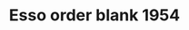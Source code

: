 ---
layout: item
format: "photo"
title: "Esso order blank 1954"
contributor: "Heather Akou"
creator: "Unitog"
group: artifact
creationdate: "1954"
shortdesc: "Blank for ordering uniforms for attendants working at Esso gas stations.  Uniforms designed and manufactured by Unitog.  Includes a price list and measuring instructions.  Minimal selection of items includes coveralls, a 'lube coat,' shirts, pants, caps, bow ties, jackets, and belts.  Paragraph titled 'A MESSAGE TO THE ESSO MAN' notes, 'Regulation Esso uniforms are made by Unitog from Esso's exclusive vat yarn-dyed 'Esso 1953' blue-and-white pinstripe uniform material.  Tailored to the latest Esso improved style and refinement specifications, plus Unitog's own famous 'proportioned sizes' and improved construction features, these are among the finest service station uniforms ever produced, and will 'pay out long before they wear out.'  Unitog's pledge to you is 'the best in quality--the best in service,' now and in the years to come.'  4 by 6 inches when fully folded, 8 by 18 inchdes when laid out."
copyright: "CC BY-NC 4.0"
categories: [ work ]
medium: [ catalogue ]
demographic: [ men ]
time: [ mid-20th ]
tags: [ corporate ]
teammember: Heather Akou
---
